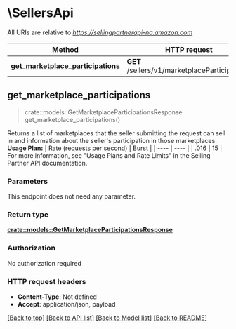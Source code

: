 # \SellersApi

All URIs are relative to *https://sellingpartnerapi-na.amazon.com*

Method | HTTP request | Description
------------- | ------------- | -------------
[**get_marketplace_participations**](SellersApi.md#get_marketplace_participations) | **GET** /sellers/v1/marketplaceParticipations | 



## get_marketplace_participations

> crate::models::GetMarketplaceParticipationsResponse get_marketplace_participations()


Returns a list of marketplaces that the seller submitting the request can sell in and information about the seller's participation in those marketplaces.  **Usage Plan:**  | Rate (requests per second) | Burst | | ---- | ---- | | .016 | 15 |  For more information, see \"Usage Plans and Rate Limits\" in the Selling Partner API documentation.

### Parameters

This endpoint does not need any parameter.

### Return type

[**crate::models::GetMarketplaceParticipationsResponse**](GetMarketplaceParticipationsResponse.md)

### Authorization

No authorization required

### HTTP request headers

- **Content-Type**: Not defined
- **Accept**: application/json, payload

[[Back to top]](#) [[Back to API list]](../README.md#documentation-for-api-endpoints) [[Back to Model list]](../README.md#documentation-for-models) [[Back to README]](../README.md)

